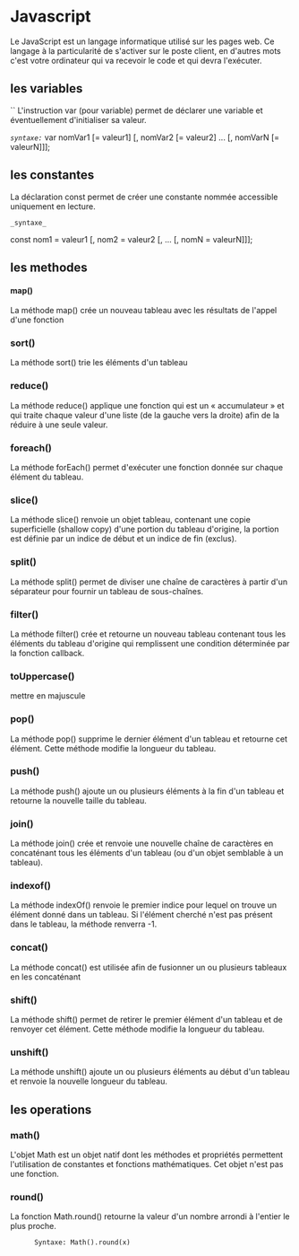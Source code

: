    # Javascript

Le JavaScript est un langage informatique utilisé sur les pages web. Ce langage à la particularité de s'activer sur le poste client, en d'autres mots c'est votre ordinateur qui va recevoir le code et qui devra l'exécuter. 


 
## les variables
``
L'instruction var (pour variable) permet de déclarer une variable et éventuellement d'initialiser sa valeur.


_`syntaxe:`_
var nomVar1 [= valeur1] [, nomVar2 [= valeur2] ... [, nomVarN [= valeurN]]];




## les constantes


La déclaration const permet de créer une constante nommée accessible uniquement en lecture. 

`_syntaxe_`


const nom1 = valeur1 [, nom2 = valeur2 [, ... [, nomN = valeurN]]];

## les methodes
 
   #### map()
 
 La méthode map() crée un nouveau tableau avec les résultats de l'appel d'une fonction 
 
 ### sort()
 
 La méthode sort() trie les éléments d'un tableau
 
 ### reduce()
 
 La méthode reduce() applique une fonction qui est un « accumulateur » et qui traite chaque valeur d'une liste (de la gauche vers la droite) afin de la réduire à une seule valeur.
 
 ### foreach()
 
 La méthode forEach() permet d'exécuter une fonction donnée sur chaque élément du tableau.
             

### slice()

La méthode slice() renvoie un objet tableau, contenant une copie superficielle (shallow copy) d'une portion du tableau d'origine, la portion est définie par un indice de début et un indice de fin (exclus). 
 
### split()
La méthode split() permet de diviser une chaîne de caractères à partir d'un séparateur pour fournir un tableau de sous-chaînes.
 
### filter()
La méthode filter() crée et retourne un nouveau tableau contenant tous les éléments du tableau d'origine qui remplissent une condition déterminée par la fonction callback.
 
### toUppercase()
mettre en majuscule
 
### pop()
 La méthode pop() supprime le dernier élément d'un tableau et retourne cet élément. Cette méthode modifie la longueur du tableau.


### push() 
La méthode push() ajoute un ou plusieurs éléments à la fin d'un tableau et retourne la nouvelle taille du tableau.

### join()
La méthode join() crée et renvoie une nouvelle chaîne de caractères en concaténant tous les éléments d'un tableau (ou d'un objet semblable à un tableau).

### indexof()
La méthode indexOf() renvoie le premier indice pour lequel on trouve un élément donné dans un tableau. Si l'élément cherché n'est pas présent dans le tableau, la méthode renverra -1.

### concat()
La méthode concat() est utilisée afin de fusionner un ou plusieurs tableaux en les concaténant

### shift()
La méthode shift() permet de retirer le premier élément d'un tableau et de renvoyer cet élément. Cette méthode modifie la longueur du tableau.
          


### unshift()
La méthode unshift() ajoute un ou plusieurs éléments au début d'un tableau et renvoie la nouvelle longueur du tableau.
 
 
##  les operations  

 ###  math()
 L'objet Math est un objet natif dont les méthodes et propriétés permettent l'utilisation de constantes et fonctions mathématiques. Cet objet n'est pas une fonction.
 
 ### round()
  La fonction Math.round() retourne la valeur d'un nombre arrondi à l'entier le plus proche.
         
          Syntaxe: Math().round(x)  

 
 